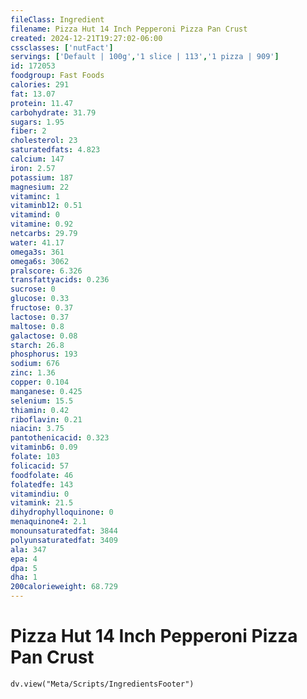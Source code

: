 ```yaml
---
fileClass: Ingredient
filename: Pizza Hut 14 Inch Pepperoni Pizza Pan Crust
created: 2024-12-21T19:27:02-06:00
cssclasses: ['nutFact']
servings: ['Default | 100g','1 slice | 113','1 pizza | 909']
id: 172053
foodgroup: Fast Foods
calories: 291
fat: 13.07
protein: 11.47
carbohydrate: 31.79
sugars: 1.95
fiber: 2
cholesterol: 23
saturatedfats: 4.823
calcium: 147
iron: 2.57
potassium: 187
magnesium: 22
vitaminc: 1
vitaminb12: 0.51
vitamind: 0
vitamine: 0.92
netcarbs: 29.79
water: 41.17
omega3s: 361
omega6s: 3062
pralscore: 6.326
transfattyacids: 0.236
sucrose: 0
glucose: 0.33
fructose: 0.37
lactose: 0.37
maltose: 0.8
galactose: 0.08
starch: 26.8
phosphorus: 193
sodium: 676
zinc: 1.36
copper: 0.104
manganese: 0.425
selenium: 15.5
thiamin: 0.42
riboflavin: 0.21
niacin: 3.75
pantothenicacid: 0.323
vitaminb6: 0.09
folate: 103
folicacid: 57
foodfolate: 46
folatedfe: 143
vitamindiu: 0
vitamink: 21.5
dihydrophylloquinone: 0
menaquinone4: 2.1
monounsaturatedfat: 3844
polyunsaturatedfat: 3409
ala: 347
epa: 4
dpa: 5
dha: 1
200calorieweight: 68.729
---
```


# Pizza Hut 14 Inch Pepperoni Pizza Pan Crust

```dataviewjs
dv.view("Meta/Scripts/IngredientsFooter")
```
